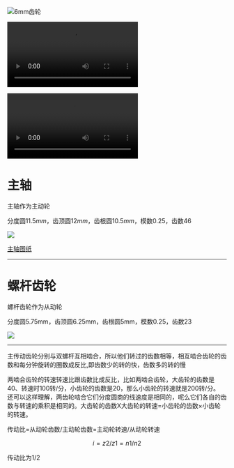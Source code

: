 ![6mm齿轮](D:\obsidian\900-附件\6mm齿轮.jpg)

![|800](D:\work\齿轮配合.mp4)

![|500](D:\obsidian\900-附件\6mm转动.mp4)

# 主轴

主轴作为主动轮

分度圆$11.5mm$，齿顶圆$12mm$，齿根圆$10.5mm$，模数$0.25$，齿数$46$

![](https://i0.hdslb.com/bfs/album/130c966175d5062472ed615d0d94eadb84ff5e95.png)

[主轴图纸](D:\work\加工\螺杆加工4.18\主轴.pdf)


---

# 螺杆齿轮

螺杆齿轮作为从动轮

分度圆5.75mm，齿顶圆6.25mm，齿根圆5mm，模数0.25，齿数23

![](https://obsidian0915.oss-cn-chengdu.aliyuncs.com/img/202206142027248.png)

---

主传动齿轮分别与双螺杆互相啮合，所以他们转过的齿数相等，相互啮合齿轮的齿数和每分钟旋转的圈数成反比,即齿数少的转的快，齿数多的转的慢

两啮合齿轮的转速转速比跟齿数比成反比，比如两啮合齿轮，大齿轮的齿数是40、转速时100转/分，小齿轮的齿数是20，那么小齿轮的转速就是200转/分。  
还可以这样理解，两齿轮啮合它们分度圆商的线速度是相同的，呢么它们各自的齿数与转速的乘积是相同的。大齿轮的齿数X大齿轮的转速=小齿轮的齿数$\times$小齿轮的转速。

传动比=从动轮齿数/主动轮齿数=主动轮转速/从动轮转速

$$
i=z2/z1=n1/n2
$$

传动比为1/2